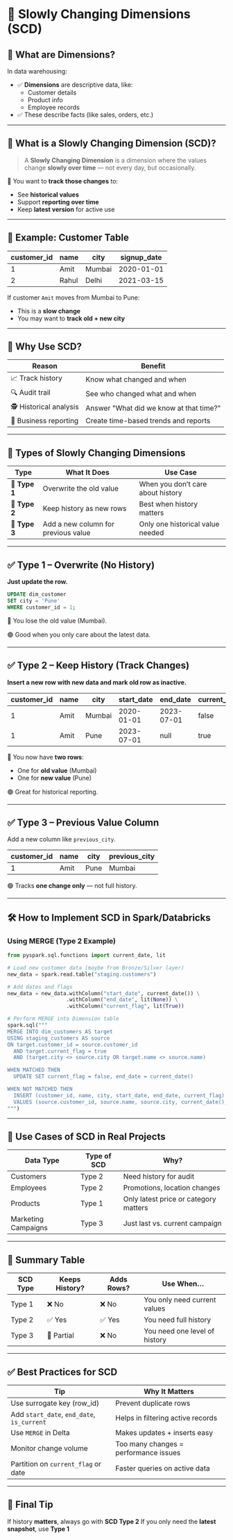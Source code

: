 # 🐢 Slowly Changing Dimensions (SCD)

## 📘 What are Dimensions?

In data warehousing:
- ✅ **Dimensions** are descriptive data, like:
  - Customer details
  - Product info
  - Employee records
- ✅ These describe facts (like sales, orders, etc.)

---

## 🧠 What is a Slowly Changing Dimension (SCD)?

> A **Slowly Changing Dimension** is a dimension where the values change **slowly over time** — not every day, but occasionally.

🔁 You want to **track those changes** to:
- See **historical values**
- Support **reporting over time**
- Keep **latest version** for active use

---

## 🧪 Example: Customer Table

| customer_id | name     | city      | signup_date |
|-------------|----------|-----------|--------------|
| 1           | Amit     | Mumbai    | 2020-01-01   |
| 2           | Rahul    | Delhi     | 2021-03-15   |

If customer `Amit` moves from Mumbai to Pune:
- This is a **slow change**
- You may want to **track old + new city**

---

## 🎯 Why Use SCD?

| Reason                     | Benefit |
|----------------------------|---------|
| 📈 Track history            | Know what changed and when |
| 🔍 Audit trail              | See who changed what and when |
| 🕵️ Historical analysis      | Answer "What did we know at that time?" |
| 🧾 Business reporting       | Create time-based trends and reports |

---

## 🔢 Types of Slowly Changing Dimensions

| Type | What It Does                              | Use Case |
|------|-------------------------------------------|----------|
| 🔁 **Type 1** | Overwrite the old value                | When you don’t care about history |
| 🧾 **Type 2** | Keep history as new rows               | Best when history matters |
| 🔢 **Type 3** | Add a new column for previous value    | Only one historical value needed |

---

## ✅ Type 1 – Overwrite (No History)

**Just update the row.**
```sql
UPDATE dim_customer
SET city = 'Pune'
WHERE customer_id = 1;
```

🛑 You lose the old value (Mumbai).

🟢 Good when you only care about the latest data.

---

## ✅ Type 2 – Keep History (Track Changes)

**Insert a new row with new data and mark old row as inactive.**

| customer\_id | name | city   | start\_date | end\_date  | current\_flag |
| ------------ | ---- | ------ | ----------- | ---------- | ------------- |
| 1            | Amit | Mumbai | 2020-01-01  | 2023-07-01 | false         |
| 1            | Amit | Pune   | 2023-07-01  | null       | true          |

🔁 You now have **two rows**:

* One for **old value** (Mumbai)
* One for **new value** (Pune)

🟢 Great for historical reporting.

---

## ✅ Type 3 – Previous Value Column

Add a new column like `previous_city`.

| customer\_id | name | city | previous\_city |
| ------------ | ---- | ---- | -------------- |
| 1            | Amit | Pune | Mumbai         |

🟢 Tracks **one change only** — not full history.

---

## 🛠️ How to Implement SCD in Spark/Databricks

### Using MERGE (Type 2 Example)

```python
from pyspark.sql.functions import current_date, lit

# Load new customer data (maybe from Bronze/Silver layer)
new_data = spark.read.table("staging.customers")

# Add dates and flags
new_data = new_data.withColumn("start_date", current_date()) \
                   .withColumn("end_date", lit(None)) \
                   .withColumn("current_flag", lit(True))

# Perform MERGE into Dimension table
spark.sql("""
MERGE INTO dim_customers AS target
USING staging_customers AS source
ON target.customer_id = source.customer_id
  AND target.current_flag = true
  AND (target.city <> source.city OR target.name <> source.name)

WHEN MATCHED THEN
  UPDATE SET current_flag = false, end_date = current_date()

WHEN NOT MATCHED THEN
  INSERT (customer_id, name, city, start_date, end_date, current_flag)
  VALUES (source.customer_id, source.name, source.city, current_date(), null, true)
""")
```

---

## 🧩 Use Cases of SCD in Real Projects

| Data Type           | Type of SCD | Why?                                  |
| ------------------- | ----------- | ------------------------------------- |
| Customers           | Type 2      | Need history for audit                |
| Employees           | Type 2      | Promotions, location changes          |
| Products            | Type 1      | Only latest price or category matters |
| Marketing Campaigns | Type 3      | Just last vs. current campaign        |

---

## 🧾 Summary Table

| SCD Type | Keeps History? | Adds Rows? | Use When…                     |
| -------- | -------------- | ---------- | ----------------------------- |
| Type 1   | ❌ No           | ❌ No       | You only need current values  |
| Type 2   | ✅ Yes          | ✅ Yes      | You need full history         |
| Type 3   | 🔸 Partial     | ❌ No       | You need one level of history |

---

## ✅ Best Practices for SCD

| Tip                                        | Why It Matters                        |
| ------------------------------------------ | ------------------------------------- |
| Use surrogate key (row\_id)                | Prevent duplicate rows                |
| Add `start_date`, `end_date`, `is_current` | Helps in filtering active records     |
| Use `MERGE` in Delta                       | Makes updates + inserts easy          |
| Monitor change volume                      | Too many changes = performance issues |
| Partition on `current_flag` or date        | Faster queries on active data         |

---

## 🧠 Final Tip

If history **matters**, always go with **SCD Type 2**
If you only need the **latest snapshot**, use **Type 1**
